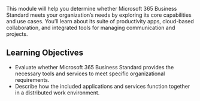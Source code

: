 This module will help you determine whether Microsoft 365 Business Standard meets your organization’s needs by exploring its core capabilities and use cases. You’ll learn about its suite of productivity apps, cloud-based collaboration, and integrated tools for managing communication and projects.

## Learning Objectives

- Evaluate whether Microsoft 365 Business Standard provides the necessary tools and services to meet specific organizational requirements.
- Describe how the included applications and services function together in a distributed work environment.
